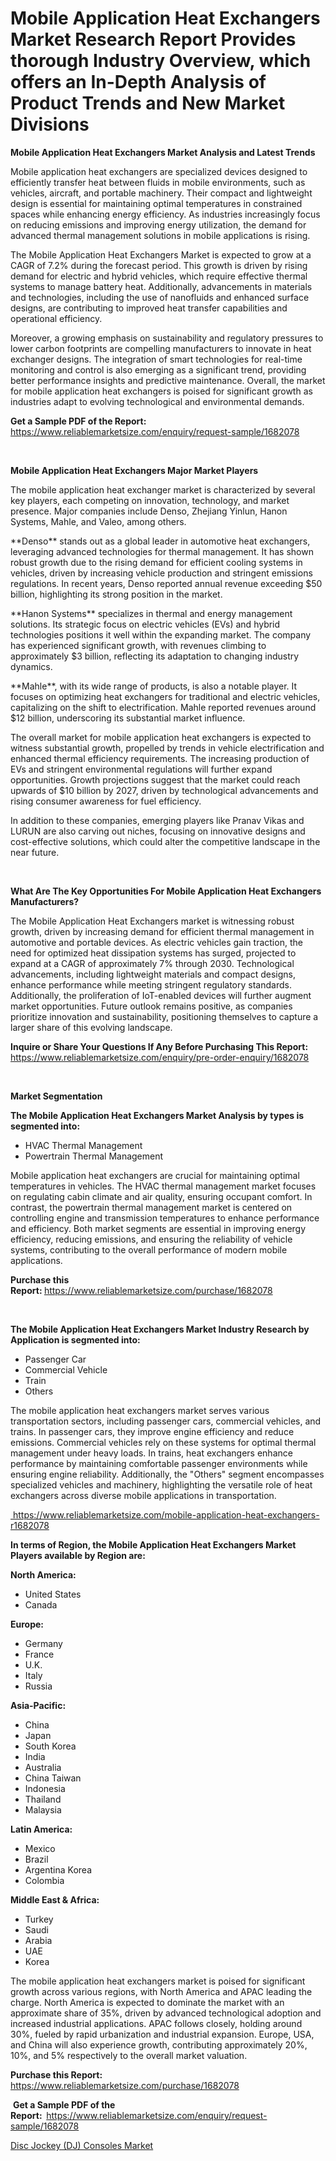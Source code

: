 <p><h1>Mobile Application Heat Exchangers Market Research Report Provides thorough Industry Overview, which offers an In-Depth Analysis of Product Trends and New Market Divisions</h1></p><p><strong>Mobile Application Heat Exchangers Market Analysis and Latest Trends</strong></p>
<p><p>Mobile application heat exchangers are specialized devices designed to efficiently transfer heat between fluids in mobile environments, such as vehicles, aircraft, and portable machinery. Their compact and lightweight design is essential for maintaining optimal temperatures in constrained spaces while enhancing energy efficiency. As industries increasingly focus on reducing emissions and improving energy utilization, the demand for advanced thermal management solutions in mobile applications is rising.</p><p>The Mobile Application Heat Exchangers Market is expected to grow at a CAGR of 7.2% during the forecast period. This growth is driven by rising demand for electric and hybrid vehicles, which require effective thermal systems to manage battery heat. Additionally, advancements in materials and technologies, including the use of nanofluids and enhanced surface designs, are contributing to improved heat transfer capabilities and operational efficiency. </p><p>Moreover, a growing emphasis on sustainability and regulatory pressures to lower carbon footprints are compelling manufacturers to innovate in heat exchanger designs. The integration of smart technologies for real-time monitoring and control is also emerging as a significant trend, providing better performance insights and predictive maintenance. Overall, the market for mobile application heat exchangers is poised for significant growth as industries adapt to evolving technological and environmental demands.</p></p>
<p><strong>Get a Sample PDF of the Report:&nbsp;</strong> <a href="https://www.reliablemarketsize.com/enquiry/request-sample/1682078?utm_campaign=3205&utm_medium=2&utm_source=Github&utm_content=ia&utm_term=24032025&utm_id=mobile-application-heat-exchangers">https://www.reliablemarketsize.com/enquiry/request-sample/1682078</a></p>
<p>&nbsp;</p>
<p><strong>Mobile Application Heat Exchangers Major Market Players</strong></p>
<p><p>The mobile application heat exchanger market is characterized by several key players, each competing on innovation, technology, and market presence. Major companies include Denso, Zhejiang Yinlun, Hanon Systems, Mahle, and Valeo, among others.</p><p>**Denso** stands out as a global leader in automotive heat exchangers, leveraging advanced technologies for thermal management. It has shown robust growth due to the rising demand for efficient cooling systems in vehicles, driven by increasing vehicle production and stringent emissions regulations. In recent years, Denso reported annual revenue exceeding $50 billion, highlighting its strong position in the market.</p><p>**Hanon Systems** specializes in thermal and energy management solutions. Its strategic focus on electric vehicles (EVs) and hybrid technologies positions it well within the expanding market. The company has experienced significant growth, with revenues climbing to approximately $3 billion, reflecting its adaptation to changing industry dynamics.</p><p>**Mahle**, with its wide range of products, is also a notable player. It focuses on optimizing heat exchangers for traditional and electric vehicles, capitalizing on the shift to electrification. Mahle reported revenues around $12 billion, underscoring its substantial market influence.</p><p>The overall market for mobile application heat exchangers is expected to witness substantial growth, propelled by trends in vehicle electrification and enhanced thermal efficiency requirements. The increasing production of EVs and stringent environmental regulations will further expand opportunities. Growth projections suggest that the market could reach upwards of $10 billion by 2027, driven by technological advancements and rising consumer awareness for fuel efficiency.</p><p>In addition to these companies, emerging players like Pranav Vikas and LURUN are also carving out niches, focusing on innovative designs and cost-effective solutions, which could alter the competitive landscape in the near future.</p></p>
<p>&nbsp;</p>
<p><strong>What Are The Key Opportunities For Mobile Application Heat Exchangers Manufacturers?</strong></p>
<p><p>The Mobile Application Heat Exchangers market is witnessing robust growth, driven by increasing demand for efficient thermal management in automotive and portable devices. As electric vehicles gain traction, the need for optimized heat dissipation systems has surged, projected to expand at a CAGR of approximately 7% through 2030. Technological advancements, including lightweight materials and compact designs, enhance performance while meeting stringent regulatory standards. Additionally, the proliferation of IoT-enabled devices will further augment market opportunities. Future outlook remains positive, as companies prioritize innovation and sustainability, positioning themselves to capture a larger share of this evolving landscape.</p></p>
<p><strong>Inquire or Share Your Questions If Any Before Purchasing This Report:</strong> <a href="https://www.reliablemarketsize.com/enquiry/pre-order-enquiry/1682078?utm_campaign=3205&utm_medium=2&utm_source=Github&utm_content=ia&utm_term=24032025&utm_id=mobile-application-heat-exchangers">https://www.reliablemarketsize.com/enquiry/pre-order-enquiry/1682078</a></p>
<p>&nbsp;</p>
<p><strong>Market Segmentation</strong></p>
<p><strong>The Mobile Application Heat Exchangers Market Analysis by types is segmented into:</strong></p>
<p><ul><li>HVAC Thermal Management</li><li>Powertrain Thermal Management</li></ul></p>
<p><p>Mobile application heat exchangers are crucial for maintaining optimal temperatures in vehicles. The HVAC thermal management market focuses on regulating cabin climate and air quality, ensuring occupant comfort. In contrast, the powertrain thermal management market is centered on controlling engine and transmission temperatures to enhance performance and efficiency. Both market segments are essential in improving energy efficiency, reducing emissions, and ensuring the reliability of vehicle systems, contributing to the overall performance of modern mobile applications.</p></p>
<p><strong>Purchase this Report:&nbsp;</strong><a href="https://www.reliablemarketsize.com/purchase/1682078?utm_campaign=3205&utm_medium=2&utm_source=Github&utm_content=ia&utm_term=24032025&utm_id=mobile-application-heat-exchangers">https://www.reliablemarketsize.com/purchase/1682078</a></p>
<p>&nbsp;</p>
<p><strong>The Mobile Application Heat Exchangers Market Industry Research by Application is segmented into:</strong></p>
<p><ul><li>Passenger Car</li><li>Commercial Vehicle</li><li>Train</li><li>Others</li></ul></p>
<p><p>The mobile application heat exchangers market serves various transportation sectors, including passenger cars, commercial vehicles, and trains. In passenger cars, they improve engine efficiency and reduce emissions. Commercial vehicles rely on these systems for optimal thermal management under heavy loads. In trains, heat exchangers enhance performance by maintaining comfortable passenger environments while ensuring engine reliability. Additionally, the "Others" segment encompasses specialized vehicles and machinery, highlighting the versatile role of heat exchangers across diverse mobile applications in transportation.</p></p>
<p><a href="https://www.reliablemarketsize.com/mobile-application-heat-exchangers-r1682078?utm_campaign=3205&utm_medium=2&utm_source=Github&utm_content=ia&utm_term=24032025&utm_id=mobile-application-heat-exchangers">&nbsp;https://www.reliablemarketsize.com/mobile-application-heat-exchangers-r1682078</a></p>
<p><strong>In terms of Region, the Mobile Application Heat Exchangers Market Players available by Region are:</strong></p>
<p>
    <p> <strong> North America: </strong>
        <ul>
            <li>United States</li>
            <li>Canada</li>
        </ul>
        </p> 
    <p> <strong> Europe: </strong>
        <ul>
            <li>Germany</li>
            <li>France</li>
            <li>U.K.</li>
            <li>Italy</li>
            <li>Russia</li>
        </ul>
        </p> 
    <p> <strong> Asia-Pacific: </strong>
        <ul>
            <li>China</li>
            <li>Japan</li>
            <li>South Korea</li>
            <li>India</li>
            <li>Australia</li>
            <li>China Taiwan</li>
            <li>Indonesia</li>
            <li>Thailand</li>
            <li>Malaysia</li>
        </ul>
        </p> 
    <p> <strong> Latin America: </strong>
        <ul>
            <li>Mexico</li>
            <li>Brazil</li>
            <li>Argentina Korea</li>
            <li>Colombia</li>
        </ul>
        </p> 
    <p> <strong> Middle East & Africa: </strong>
        <ul>
            <li>Turkey</li>
            <li>Saudi</li>
            <li>Arabia</li>
            <li>UAE</li>
            <li>Korea</li>
        </ul>
    </p>
    </p>
<p><p>The mobile application heat exchangers market is poised for significant growth across various regions, with North America and APAC leading the charge. North America is expected to dominate the market with an approximate share of 35%, driven by advanced technological adoption and increased industrial applications. APAC follows closely, holding around 30%, fueled by rapid urbanization and industrial expansion. Europe, USA, and China will also experience growth, contributing approximately 20%, 10%, and 5% respectively to the overall market valuation.</p></p>
<p><strong>Purchase this Report: </strong><a href="https://www.reliablemarketsize.com/purchase/1682078?utm_campaign=3205&utm_medium=2&utm_source=Github&utm_content=ia&utm_term=24032025&utm_id=mobile-application-heat-exchangers">https://www.reliablemarketsize.com/purchase/1682078</a></p>
<p>&nbsp;<strong>Get a Sample PDF of the Report:&nbsp;&nbsp;</strong><a href="https://www.reliablemarketsize.com/enquiry/request-sample/1682078?utm_campaign=3205&utm_medium=2&utm_source=Github&utm_content=ia&utm_term=24032025&utm_id=mobile-application-heat-exchangers">https://www.reliablemarketsize.com/enquiry/request-sample/1682078</a></p>
<p><strong></strong></p>
<p><p><a href="https://github.com/shrebasokib/Market-Research-Report-List-1/blob/main/disc-jockey-dj-consoles-market.md?utm_campaign=3205&utm_medium=2&utm_source=Github&utm_content=ia&utm_term=24032025&utm_id=mobile-application-heat-exchangers">Disc Jockey (DJ) Consoles Market</a></p></p>